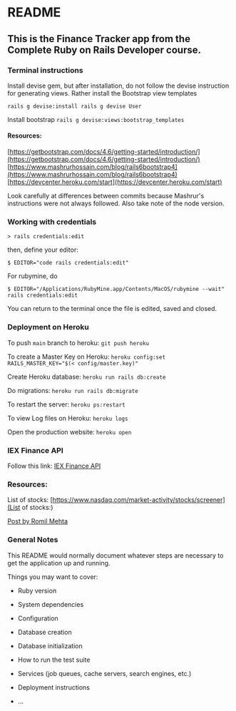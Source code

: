# README

## This is the Finance Tracker app from the Complete Ruby on Rails Developer course.

### Terminal instructions

Install devise gem, but after installation, do not follow the devise instruction for generating views. Rather install the Bootstrap view templates

`rails g devise:install
rails g devise User`

Install bootstrap
`rails g devise:views:bootstrap_templates`

#### Resources:

[https://getbootstrap.com/docs/4.6/getting-started/introduction/](https://getbootstrap.com/docs/4.6/getting-started/introduction/)
[https://www.mashrurhossain.com/blog/rails6bootstrap4](https://www.mashrurhossain.com/blog/rails6bootstrap4)
[https://devcenter.heroku.com/start](https://devcenter.heroku.com/start)

Look carefully at differences between commits because Mashrur's instructions were not always followed.
Also take note of the node version.

### Working with credentials

`> rails credentials:edit`

then, define your editor:

`$ EDITOR="code rails credentials:edit"`

For rubymine, do

`$ EDITOR="/Applications/RubyMine.app/Contents/MacOS/rubymine --wait" rails credentials:edit`

You can return to the terminal once the file is edited, saved and closed.

### Deployment on Heroku

To push `main` branch to heroku: `git push heroku`

To create a Master Key on Heroku:
`heroku config:set RAILS_MASTER_KEY="$(< config/master.key)"`

Create Heroku database: `heroku run rails db:create`

Do migrations: `heroku run rails db:migrate`

To restart the server: `heroku ps:restart`

To view Log files on Heroku: `heroku logs`

Open the production website: `heroku open`


### IEX Finance API

Follow this link: [IEX Finance API](https://github.com/dblock/iex-ruby-client)

### Resources:

List of stocks: [https://www.nasdaq.com/market-activity/stocks/screener](List of stocks:)

[Post by Romil Mehta](https://blog.saeloun.com/2019/10/10/rails-6-adds-support-for-multi-environment-credentials.html)

### General Notes

This README would normally document whatever steps are necessary to get the
application up and running.

Things you may want to cover:

* Ruby version

* System dependencies

* Configuration

* Database creation

* Database initialization

* How to run the test suite

* Services (job queues, cache servers, search engines, etc.)

* Deployment instructions

* ...
